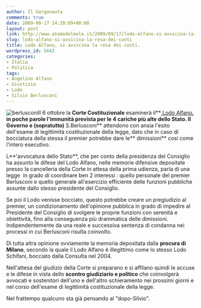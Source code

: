 ```yaml
---
author: Il Gorgonauta
comments: true
date: 2009-09-17 14:20:09+00:00
layout: post
link: http://www.atomodelmale.it/2009/09/17/lodo-alfano-si-avvicina-la-resa-dei-conti/
slug: lodo-alfano-si-avvicina-la-resa-dei-conti
title: Lodo Alfano, si avvicina la resa dei conti.
wordpress_id: 5643
categories:
- Italia
- Politica
tags:
- Angelino Alfano
- Giustizia
- Lodo
- Silvio Berlusconi
---
```


![berlusconi](http://www.atomodelmale.it/wp-content/uploads/2008/12/berlusconi-202x300.png)Il 6 ottobre la **Corte Costituzionale** esaminerà il**[ Lodo Alfano](http://www.atomodelmale.it/2008/07/26/la-legge-e-uguale-per-tutti/)**, in poche parole l'immunità prevista per le 4 cariche più alte dello Stato. Il Governo e (sopratutto)** S.Berlusconi** attendono con ansia l'esito dell'esame di legittimità costituzionale della legge, dato che in caso di bocciatura della stessa il premier potrebbe dare le** dimissioni** così come l'intero esecutivo.

L**'avvocatura dello Stato**, che per conto della presidenza del Consiglio ha assunto le difese del Lodo Alfano, nelle memorie difensive depositate presso la cancelleria della Corte in attesa della prima udienza, parla di una legge  in grado di coordinare ben 2 interessi : quello personale del premier Berlusconi e quello generale all'esercizio efficiente delle funzioni pubbliche assunte dallo stesso presidente del Consiglio.

Se poi il Lodo venisse bocciato, questo potrebbe creare un pregiudizio al premier, un condizionamento dell'opinione pubblica in grado di impedire al Presidente del Consiglio di svolgere le proprie funzioni con serenità e obiettività, fino alla conseguenza più drammatica delle dimissioni. Indipendentemente da una reale e successiva sentenza di condanna nei processi in cui Berlusconi risulta coinvolto.

<!-- more -->


Di tutta altra opinione ovviamente la memoria depositata dalla **procura di Milano**, secondo la quale il Lodo Alfano è illegittimo come lo stesso Lodo Schifani, bocciato dalla Consulta nel 2004.

Nell'attesa del giudizio della Corte si preparano e si affilano quindi le accuse e le difese in vista dello **scontro giudiziario e politico** che coinvolgerà avvocati e sostenitori dell'uno e dell'altro schieramento nei prossimi giorni e nel corso dell'esame di legittimità costituzionale della legge.

Nel frattempo qualcuno sta già pensando al "dopo-Silvio".
